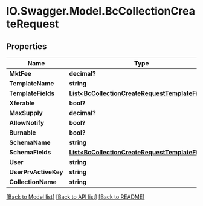 # IO.Swagger.Model.BcCollectionCreateRequest
## Properties

Name | Type | Description | Notes
------------ | ------------- | ------------- | -------------
**MktFee** | **decimal?** |  | [optional] 
**TemplateName** | **string** |  | 
**TemplateFields** | [**List&lt;BcCollectionCreateRequestTemplateFields&gt;**](BcCollectionCreateRequestTemplateFields.md) |  | 
**Xferable** | **bool?** |  | [optional] 
**MaxSupply** | **decimal?** |  | [optional] 
**AllowNotify** | **bool?** |  | [optional] 
**Burnable** | **bool?** |  | [optional] 
**SchemaName** | **string** |  | 
**SchemaFields** | [**List&lt;BcCollectionCreateRequestTemplateFields&gt;**](BcCollectionCreateRequestTemplateFields.md) |  | 
**User** | **string** |  | 
**UserPrvActiveKey** | **string** |  | 
**CollectionName** | **string** |  | 

[[Back to Model list]](../README.md#documentation-for-models) [[Back to API list]](../README.md#documentation-for-api-endpoints) [[Back to README]](../README.md)

